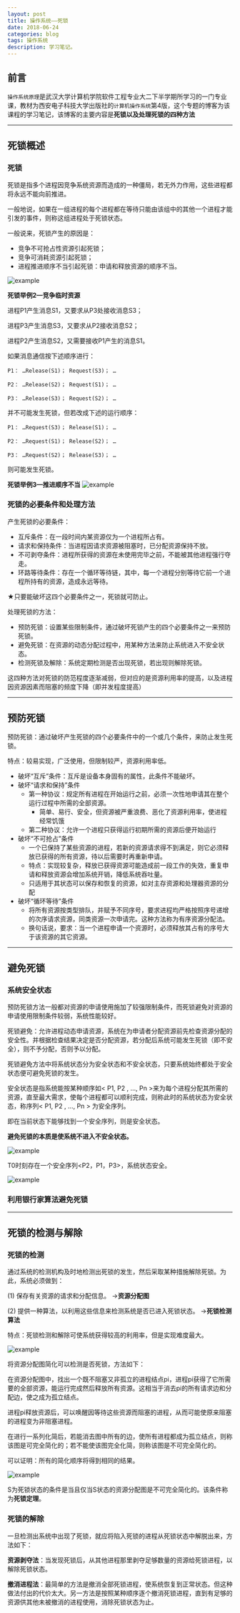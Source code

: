 ```yaml
---
layout: post
title: 操作系统——死锁
date: 2018-06-24
categories: blog
tags: 操作系统
description: 学习笔记。
---
```


## 前言

`操作系统原理`是武汉大学计算机学院软件工程专业大二下半学期所学习的一门专业课，教材为西安电子科技大学出版社的`计算机操作系统`第4版，这个专题的博客为该课程的学习笔记，该博客的主要内容是**死锁以及处理死锁的四种方法**

---
## 死锁概述

### 死锁
死锁是指多个进程因竞争系统资源而造成的一种僵局，若无外力作用，这些进程都将永远不能向前推进。

一般地说，如果在一组进程的每个进程都在等待只能由该组中的其他一个进程才能引发的事件，则称这组进程处于死锁状态。

一般说来，死锁产生的原因是：
- 竞争不可抢占性资源引起死锁；
- 竞争可消耗资源引起死锁；
- 进程推进顺序不当引起死锁：申请和释放资源的顺序不当。

![example](https://raw.githubusercontent.com/yaowenqing/blog.io/master/img/OS_20.png)

**死锁举例2—竞争临时资源**

进程P1产生消息S1，又要求从P3处接收消息S3；

进程P3产生消息S3，又要求从P2接收消息S2；

进程P2产生消息S2，又需要接收P1产生的消息S1。

如果消息通信按下述顺序进行：
```
P1： …Release(S1)； Request(S3)； …

P2： …Release(S2)； Request(S1)； …

P3： …Release(S3)； Request(S2)； … 　
```

并不可能发生死锁，但若改成下述的运行顺序：
```
P1： …Request(S3)； Release(S1)； …

P2： …Request(S1)； Release(S2)； …

P3： …Request(S2)； Release(S3)； …
```

则可能发生死锁。 

**死锁举例3—推进顺序不当**
![example](https://raw.githubusercontent.com/yaowenqing/blog.io/master/img/OS_21.png)

### 死锁的必要条件和处理方法

产生死锁的必要条件：
- 互斥条件：在一段时间内某资源仅为一个进程所占有。
- 请求和保持条件：当进程因请求资源被阻塞时，已分配资源保持不放。
- 不可剥夺条件：进程所获得的资源在未使用完毕之前，不能被其他进程强行夺走。
- 环路等待条件：存在一个循环等待链，其中，每一个进程分别等待它前一个进程所持有的资源，造成永远等待。

★只要能破坏这四个必要条件之一，死锁就可防止。

处理死锁的方法：
- 预防死锁：设置某些限制条件，通过破坏死锁产生的四个必要条件之一来预防死锁。
- 避免死锁：在资源的动态分配过程中，用某种方法来防止系统进入不安全状态。
- 检测死锁及解除：系统定期检测是否出现死锁，若出现则解除死锁。

这四种方法对死锁的防范程度逐渐减弱，但对应的是资源利用率的提高，以及进程因资源因素而阻塞的频度下降（即并发程度提高）

---
## 预防死锁

预防死锁：通过破坏产生死锁的四个必要条件中的一个或几个条件，来防止发生死锁。

特点：较易实现，广泛使用，但限制较严，资源利用率低。

- 破坏“互斥”条件：互斥是设备本身固有的属性，此条件不能破坏。
- 破坏“请求和保持”条件
  - 第一种协议：规定所有进程在开始运行之前，必须一次性地申请其在整个运行过程中所需的全部资源。
    - 简单、易行、安全，但资源被严重浪费、恶化了资源利用率，使进程经常饥饿
  - 第二种协议：允许一个进程只获得运行初期所需的资源后便开始运行
- 破坏“不可抢占”条件
  - 一个已保持了某些资源的进程，若新的资源请求得不到满足，则它必须释放已获得的所有资源，待以后需要时再重新申请。
  - 特点：实现较复杂，释放已获得资源可能造成前一段工作的失效，重复申请和释放资源会增加系统开销，降低系统吞吐量。
  - 只适用于其状态可以保存和恢复的资源，如对主存资源和处理器资源的分配 
- 破坏“循环等待”条件
  - 将所有资源按类型排队，并赋予不同序号，要求进程均严格按照序号递增的次序请求资源，同类资源一次申请完。这种方法称为有序资源分配法。
  - 换句话说，要求：当一个进程申请一个资源时，必须释放其占有的序号大于该资源的其它资源。

---
## 避免死锁
### 系统安全状态
预防死锁方法一般都对资源的申请使用施加了较强限制条件，而死锁避免对资源的申请使用限制条件较弱，系统性能较好。

死锁避免：允许进程动态申请资源，系统在为申请者分配资源前先检查资源分配的安全性。并根据检查结果决定是否分配资源，若分配后系统可能发生死锁（即不安全），则不予分配，否则予以分配。

死锁避免方法中将系统状态分为安全状态和不安全状态，只要系统始终都处于安全状态便可避免死锁的发生。

安全状态是指系统能按某种顺序如< P1, P2 , …, Pn >来为每个进程分配其所需的资源，直至最大需求，使每个进程都可以顺利完成，则称此时的系统状态为安全状态，称序列< P1, P2 , …, Pn > 为安全序列。

即在当前状态下能够找到一个安全序列，则是安全状态。

**避免死锁的本质是使系统不进入不安全状态。**

![example](https://raw.githubusercontent.com/yaowenqing/blog.io/master/img/OS_22.png)

T0时刻存在一个安全序列<P2，P1，P3>，系统状态安全。

![example](https://raw.githubusercontent.com/yaowenqing/blog.io/master/img/OS_23.png)

### 利用银行家算法避免死锁

---
## 死锁的检测与解除
### 死锁的检测
通过系统的检测机构及时地检测出死锁的发生，然后采取某种措施解除死锁。为此，系统必须做到：

  (1) 保存有关资源的请求和分配信息。  →**资源分配图**
  
  (2) 提供一种算法，以利用这些信息来检测系统是否已进入死锁状态。 →**死锁检测算法**
  
特点：死锁检测和解除可使系统获得较高的利用率，但是实现难度最大。

![example](https://raw.githubusercontent.com/yaowenqing/blog.io/master/img/OS_24.png)

将资源分配图简化可以检测是否死锁，方法如下：

在资源分配图中，找出一个既不阻塞又非孤立的进程结点pi，进程pi获得了它所需要的全部资源，能运行完成然后释放所有资源。这相当于消去pi的所有请求边和分配边，使之成为孤立结点。

进程pi释放资源后，可以唤醒因等待这些资源而阻塞的进程，从而可能使原来阻塞的进程变为非阻塞进程。

在进行一系列化简后，若能消去图中所有的边，使所有进程都成为孤立结点，则称该图是可完全简化的；若不能使该图完全化简，则称该图是不可完全简化的。 

可以证明：所有的简化顺序将得到相同的结果。

![example](https://raw.githubusercontent.com/yaowenqing/blog.io/master/img/OS_25.png)

S为死锁状态的条件是当且仅当S状态的资源分配图是不可完全简化的。该条件称为**死锁定理**。

### 死锁的解除
一旦检测出系统中出现了死锁，就应将陷入死锁的进程从死锁状态中解脱出来，方法如下：

**资源剥夺法**：当发现死锁后，从其他进程那里剥夺足够数量的资源给死锁进程，以解除死锁状态。

**撤消进程法**：最简单的方法是撤消全部死锁进程，使系统恢复到正常状态。但这种做法付出的代价太大。另一方法是按照某种顺序逐个撤消死锁进程，直到有足够的资源供其他未被撤消的进程使用，消除死锁状态为止。
